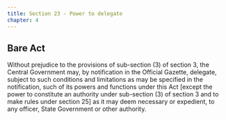 ```yaml
---
title: Section 23 - Power to delegate
chapter: 4
---
```


## Bare Act 

Without prejudice to the provisions of sub-section (3) of section 3, the Central Government may, by notification in the Official Gazette, delegate, subject to such conditions and limitations as may be specified in the notification, such of its powers and functions under this Act [except the power to constitute an authority under sub-section (3) of section 3 and to make rules under section 25] as it may deem necessary or expedient, to any officer, State Government or other authority.

